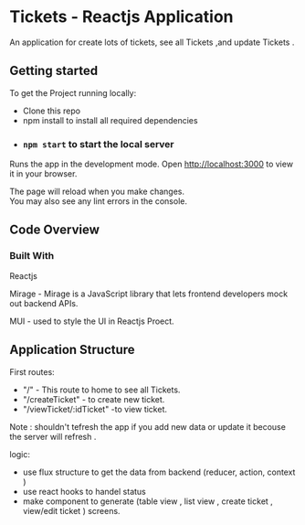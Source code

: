 


# Tickets - Reactjs Application
An application for create lots of tickets, see all Tickets ,and update Tickets .




## Getting started
To get the Project running locally:

- Clone this repo
- npm install to install all required dependencies
- ### `npm start` to start the local server

Runs the app in the development mode.
Open [http://localhost:3000](http://localhost:3000) to view it in your browser.

The page will reload when you make changes.\
You may also see any lint errors in the console.


## Code Overview

### Built With

Reactjs

Mirage  - Mirage is a JavaScript library that lets frontend developers mock out backend APIs.

MUI - used to style the UI in Reactjs Proect.

## Application Structure

First routes:
- "/" - This route to home to see all Tickets.
- "/createTicket" - to create new ticket.
- "/viewTicket/:idTicket"  -to view  ticket.

Note : shouldn't tefresh the app if you add new data or update it becouse the server will refresh .

logic:

- use flux structure  to get the data from backend  (reducer, action, context )
- use react hooks to handel status 
- make component to generate (table view , list view , create ticket , view/edit ticket ) screens.








